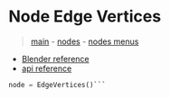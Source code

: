# Node Edge Vertices

> [main](../structure.md) - [nodes](nodes.md) - [nodes menus](nodes_menus.md)

- [Blender reference](https://docs.blender.org/manual/en/latest/modeling/geometry_nodes/mesh/edge_vertices.html)
 - [api reference]({node.blender_python_ref})

```python
node = EdgeVertices()```

